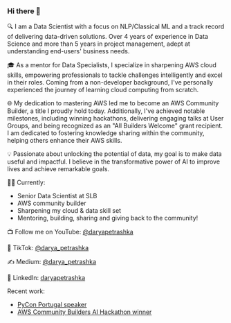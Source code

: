 ### Hi there 👋

🔍 I am a Data Scientist with a focus on NLP/Classical ML and a track record of delivering data-driven solutions. Over 4 years of experience in Data Science and more than 5 years in project management, adept at understanding end-users' business needs.

🎓 As a mentor for Data Specialists, I specialize in sharpening AWS cloud skills, empowering professionals to tackle challenges intelligently and excel in their roles. Coming from a non-developer background, I've personally experienced the journey of learning cloud computing from scratch.

🌐 My dedication to mastering AWS led me to become an AWS Community Builder, a title I proudly hold today. Additionally, I've achieved notable milestones, including winning hackathons, delivering engaging talks at User Groups, and being recognized as an "All Builders Welcome" grant recipient.
I am dedicated to fostering knowledge sharing within the community, helping others enhance their AWS skills.

💡 Passionate about unlocking the potential of data, my goal is to make data useful and impactful. I believe in the transformative power of AI to improve lives and achieve remarkable goals.

👩‍💻 Currently:
- Senior Data Scientist at SLB
- AWS community builder
- Sharpening my cloud & data skill set
- Mentoring, building, sharing and giving back to the community!


📺 Follow me on YouTube: [@daryapetrashka](https://www.youtube.com/@daryapetrashka)

📱 TikTok: [@darya_petrashka](https://www.tiktok.com/@darya_petrashka?lang=el-GR)

✍ Medium: [@darya_petrashka](https://medium.com/@darya_petrashka)

💼 LinkedIn: [daryapetrashka](https://www.linkedin.com/in/daryapetrashka/)


Recent work:
- [PyCon Portugal speaker](https://pretalx.evolutio.pt/pycon-pt-2023/speaker/MQF8UQ/)
- [AWS Community Builders AI Hackathon winner](https://dev.to/aws-builders/language-whisperer-aiml-transformer-tools-hackathon-i9a)
